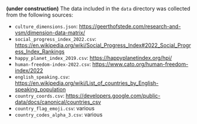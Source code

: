 **(under construction)** The data included in the `data` directory was collected from the following sources:
- `culture_dimensions.json`: https://geerthofstede.com/research-and-vsm/dimension-data-matrix/
- `social_progress_index_2022.csv`: https://en.wikipedia.org/wiki/Social_Progress_Index#2022_Social_Progress_Index_Rankings
- `happy_planet_index_2019.csv`: https://happyplanetindex.org/hpi/
- `human-freedom-index-2022.csv`: https://www.cato.org/human-freedom-index/2022
- `english_speaking.csv`: https://en.wikipedia.org/wiki/List_of_countries_by_English-speaking_population
- `country_coords.csv`: https://developers.google.com/public-data/docs/canonical/countries_csv
- `country_flag_emoji.csv`: various
- `country_codes_alpha_3.csv`: various


<!-- TODO 

country codes
- https://www.cia.gov/the-world-factbook/references/country-data-codes/
- https://www.iban.com/country-codes -->